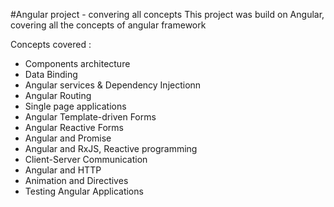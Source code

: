 #Angular project - convering all concepts
This project was build on Angular, covering all the concepts of angular framework

Concepts covered : 
<ul>
<li>Components architecture </li>
<li>Data Binding </li>
<li>Angular services & Dependency Injectionn</li>
<li>Angular Routing</li>
<li>Single page applications</li>
<li>Angular Template-driven Forms</li>
<li>Angular Reactive Forms</li>
<li>Angular and Promise </li>
<li>Angular and RxJS, Reactive programming</li>
<li>Client-Server Communication</li>
<li>Angular and HTTP </li>
<li>Animation and Directives</li>
<li>Testing Angular Applications </li>
</ul>
